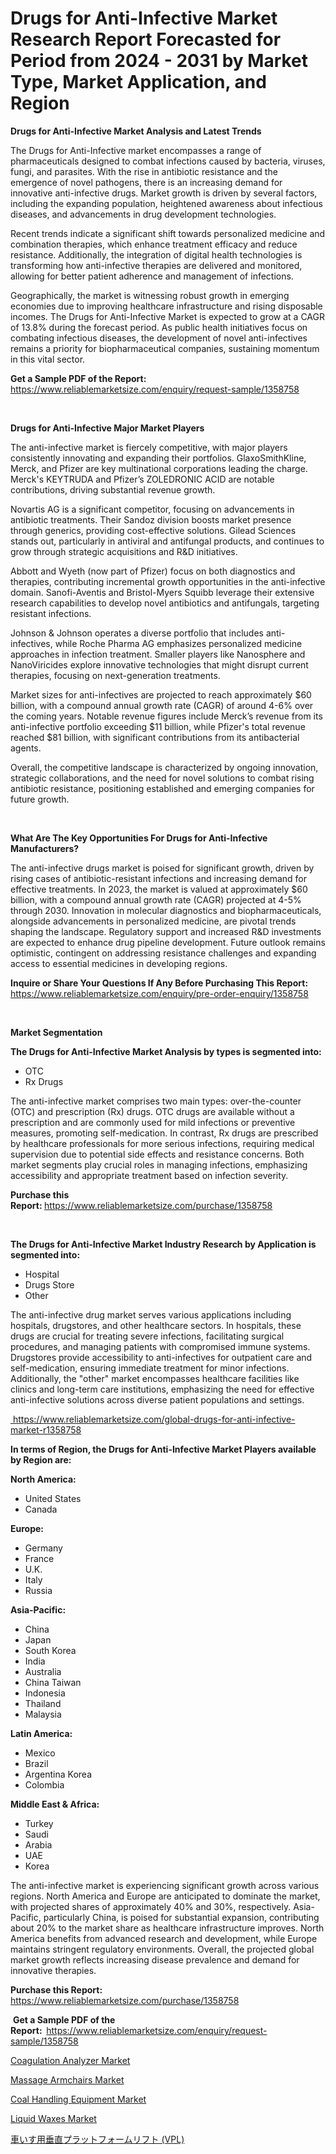 <p><h1>Drugs for Anti-Infective Market Research Report Forecasted for Period from 2024 -  2031 by Market Type, Market Application, and Region</h1></p><p><strong>Drugs for Anti-Infective Market Analysis and Latest Trends</strong></p>
<p><p>The Drugs for Anti-Infective market encompasses a range of pharmaceuticals designed to combat infections caused by bacteria, viruses, fungi, and parasites. With the rise in antibiotic resistance and the emergence of novel pathogens, there is an increasing demand for innovative anti-infective drugs. Market growth is driven by several factors, including the expanding population, heightened awareness about infectious diseases, and advancements in drug development technologies. </p><p>Recent trends indicate a significant shift towards personalized medicine and combination therapies, which enhance treatment efficacy and reduce resistance. Additionally, the integration of digital health technologies is transforming how anti-infective therapies are delivered and monitored, allowing for better patient adherence and management of infections. </p><p>Geographically, the market is witnessing robust growth in emerging economies due to improving healthcare infrastructure and rising disposable incomes. The Drugs for Anti-Infective Market is expected to grow at a CAGR of 13.8% during the forecast period. As public health initiatives focus on combating infectious diseases, the development of novel anti-infectives remains a priority for biopharmaceutical companies, sustaining momentum in this vital sector.</p></p>
<p><strong>Get a Sample PDF of the Report:&nbsp;</strong> <a href="https://www.reliablemarketsize.com/enquiry/request-sample/1358758">https://www.reliablemarketsize.com/enquiry/request-sample/1358758</a></p>
<p>&nbsp;</p>
<p><strong>Drugs for Anti-Infective Major Market Players</strong></p>
<p><p>The anti-infective market is fiercely competitive, with major players consistently innovating and expanding their portfolios. GlaxoSmithKline, Merck, and Pfizer are key multinational corporations leading the charge. Merck's KEYTRUDA and Pfizer’s ZOLEDRONIC ACID are notable contributions, driving substantial revenue growth.</p><p>Novartis AG is a significant competitor, focusing on advancements in antibiotic treatments. Their Sandoz division boosts market presence through generics, providing cost-effective solutions. Gilead Sciences stands out, particularly in antiviral and antifungal products, and continues to grow through strategic acquisitions and R&D initiatives.</p><p>Abbott and Wyeth (now part of Pfizer) focus on both diagnostics and therapies, contributing incremental growth opportunities in the anti-infective domain. Sanofi-Aventis and Bristol-Myers Squibb leverage their extensive research capabilities to develop novel antibiotics and antifungals, targeting resistant infections.</p><p>Johnson & Johnson operates a diverse portfolio that includes anti-infectives, while Roche Pharma AG emphasizes personalized medicine approaches in infection treatment. Smaller players like Nanosphere and NanoViricides explore innovative technologies that might disrupt current therapies, focusing on next-generation treatments.</p><p>Market sizes for anti-infectives are projected to reach approximately $60 billion, with a compound annual growth rate (CAGR) of around 4-6% over the coming years. Notable revenue figures include Merck’s revenue from its anti-infective portfolio exceeding $11 billion, while Pfizer's total revenue reached $81 billion, with significant contributions from its antibacterial agents.</p><p>Overall, the competitive landscape is characterized by ongoing innovation, strategic collaborations, and the need for novel solutions to combat rising antibiotic resistance, positioning established and emerging companies for future growth.</p></p>
<p>&nbsp;</p>
<p><strong>What Are The Key Opportunities For Drugs for Anti-Infective Manufacturers?</strong></p>
<p><p>The anti-infective drugs market is poised for significant growth, driven by rising cases of antibiotic-resistant infections and increasing demand for effective treatments. In 2023, the market is valued at approximately $60 billion, with a compound annual growth rate (CAGR) projected at 4-5% through 2030. Innovation in molecular diagnostics and biopharmaceuticals, alongside advancements in personalized medicine, are pivotal trends shaping the landscape. Regulatory support and increased R&D investments are expected to enhance drug pipeline development. Future outlook remains optimistic, contingent on addressing resistance challenges and expanding access to essential medicines in developing regions.</p></p>
<p><strong>Inquire or Share Your Questions If Any Before Purchasing This Report:</strong> <a href="https://www.reliablemarketsize.com/enquiry/pre-order-enquiry/1358758">https://www.reliablemarketsize.com/enquiry/pre-order-enquiry/1358758</a></p>
<p>&nbsp;</p>
<p><strong>Market Segmentation</strong></p>
<p><strong>The Drugs for Anti-Infective Market Analysis by types is segmented into:</strong></p>
<p><ul><li>OTC</li><li>Rx Drugs</li></ul></p>
<p><p>The anti-infective market comprises two main types: over-the-counter (OTC) and prescription (Rx) drugs. OTC drugs are available without a prescription and are commonly used for mild infections or preventive measures, promoting self-medication. In contrast, Rx drugs are prescribed by healthcare professionals for more serious infections, requiring medical supervision due to potential side effects and resistance concerns. Both market segments play crucial roles in managing infections, emphasizing accessibility and appropriate treatment based on infection severity.</p></p>
<p><strong>Purchase this Report:&nbsp;</strong><a href="https://www.reliablemarketsize.com/purchase/1358758">https://www.reliablemarketsize.com/purchase/1358758</a></p>
<p>&nbsp;</p>
<p><strong>The Drugs for Anti-Infective Market Industry Research by Application is segmented into:</strong></p>
<p><ul><li>Hospital</li><li>Drugs Store</li><li>Other</li></ul></p>
<p><p>The anti-infective drug market serves various applications including hospitals, drugstores, and other healthcare sectors. In hospitals, these drugs are crucial for treating severe infections, facilitating surgical procedures, and managing patients with compromised immune systems. Drugstores provide accessibility to anti-infectives for outpatient care and self-medication, ensuring immediate treatment for minor infections. Additionally, the "other" market encompasses healthcare facilities like clinics and long-term care institutions, emphasizing the need for effective anti-infective solutions across diverse patient populations and settings.</p></p>
<p><a href="https://www.reliablemarketsize.com/global-drugs-for-anti-infective-market-r1358758">&nbsp;https://www.reliablemarketsize.com/global-drugs-for-anti-infective-market-r1358758</a></p>
<p><strong>In terms of Region, the Drugs for Anti-Infective Market Players available by Region are:</strong></p>
<p>
    <p> <strong> North America: </strong>
        <ul>
            <li>United States</li>
            <li>Canada</li>
        </ul>
        </p> 
    <p> <strong> Europe: </strong>
        <ul>
            <li>Germany</li>
            <li>France</li>
            <li>U.K.</li>
            <li>Italy</li>
            <li>Russia</li>
        </ul>
        </p> 
    <p> <strong> Asia-Pacific: </strong>
        <ul>
            <li>China</li>
            <li>Japan</li>
            <li>South Korea</li>
            <li>India</li>
            <li>Australia</li>
            <li>China Taiwan</li>
            <li>Indonesia</li>
            <li>Thailand</li>
            <li>Malaysia</li>
        </ul>
        </p> 
    <p> <strong> Latin America: </strong>
        <ul>
            <li>Mexico</li>
            <li>Brazil</li>
            <li>Argentina Korea</li>
            <li>Colombia</li>
        </ul>
        </p> 
    <p> <strong> Middle East & Africa: </strong>
        <ul>
            <li>Turkey</li>
            <li>Saudi</li>
            <li>Arabia</li>
            <li>UAE</li>
            <li>Korea</li>
        </ul>
    </p>
    </p>
<p><p>The anti-infective market is experiencing significant growth across various regions. North America and Europe are anticipated to dominate the market, with projected shares of approximately 40% and 30%, respectively. Asia-Pacific, particularly China, is poised for substantial expansion, contributing about 20% to the market share as healthcare infrastructure improves. North America benefits from advanced research and development, while Europe maintains stringent regulatory environments. Overall, the projected global market growth reflects increasing disease prevalence and demand for innovative therapies.</p></p>
<p><strong>Purchase this Report: </strong><a href="https://www.reliablemarketsize.com/purchase/1358758">https://www.reliablemarketsize.com/purchase/1358758</a></p>
<p>&nbsp;<strong>Get a Sample PDF of the Report:&nbsp;&nbsp;</strong><a href="https://www.reliablemarketsize.com/enquiry/request-sample/1358758">https://www.reliablemarketsize.com/enquiry/request-sample/1358758</a></p>
<p><strong></strong></p>
<p><p><a href="https://www.linkedin.com/pulse/how-regional-global-trends-shaping-coagulation-analyzer-market-yr3de?trackingId=Mfftx91IRUSQo4Bez6egAg%3D%3D">Coagulation Analyzer Market</a></p><p><a href="https://issuu.com/reportprime-2/docs/massage-armchairs-market-size-2030._dc409b9831870f">Massage Armchairs Market</a></p><p><a href="https://www.linkedin.com/pulse/global-perspectives-coal-handling-equipment-market-trends-challenges-syzke?trackingId=ACvdgoIgQw%2BxEKCbP1%2Bd7A%3D%3D">Coal Handling Equipment Market</a></p><p><a href="https://issuu.com/reportprime-2/docs/liquid-waxes-market-size-2030.pptx_d21d650460d42c">Liquid Waxes Market</a></p><p><a href="https://medium.com/@sandymann91/%E3%82%B0%E3%83%AD%E3%83%BC%E3%83%90%E3%83%AB%E8%BB%8A%E6%A4%85%E5%AD%90%E7%94%A8%E5%9E%82%E7%9B%B4%E3%83%97%E3%83%A9%E3%83%83%E3%83%88%E3%83%95%E3%82%A9%E3%83%BC%E3%83%A0%E3%83%AA%E3%83%95%E3%83%88-vpl-%E5%B8%82%E5%A0%B4%E3%81%AE%E3%83%88%E3%83%AC%E3%83%B3%E3%83%89%E3%81%A8%E5%9C%B0%E5%9F%9F-%E3%82%BF%E3%82%A4%E3%83%97-0-15-83c0f5d207fc">車いす用垂直プラットフォームリフト (VPL)</a></p></p>